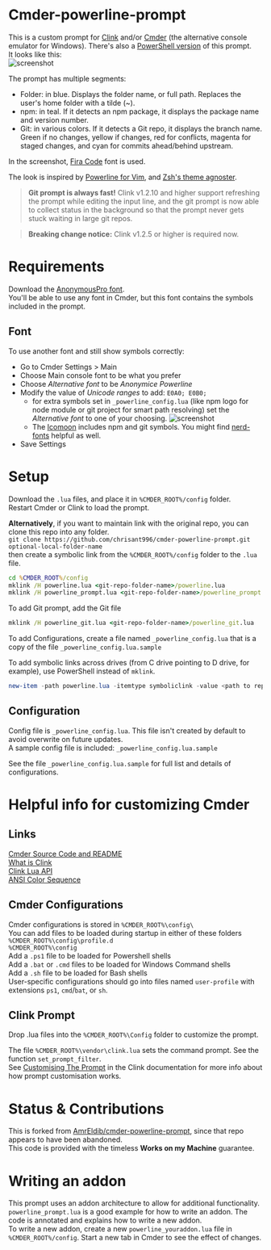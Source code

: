 # Cmder-powerline-prompt

This is a custom prompt for [Clink](https://github.com/chrisant996/clink) and/or [Cmder](http://cmder.net/) (the alternative console emulator for Windows). There's also a [PowerShell version](https://github.com/AmrEldib/cmder-powershell-powerline-prompt) of this prompt.  
It looks like this:  
![screenshot](screenshot.png)

The prompt has multiple segments:  
- Folder: in blue. Displays the folder name, or full path. Replaces the user's home folder with a tilde (~).  
- npm: in teal. If it detects an npm package, it displays the package name and version number.  
- Git: in various colors. If it detects a Git repo, it displays the branch name. Green if no changes, yellow if changes, red for conflicts, magenta for staged changes, and cyan for commits ahead/behind upstream.

In the screenshot, [Fira Code](https://github.com/tonsky/FiraCode) font is used.  

The look is inspired by [Powerline for Vim](https://github.com/powerline/powerline), and [Zsh's theme agnoster](https://github.com/agnoster/agnoster-zsh-theme).

> **Git prompt is always fast!** Clink v1.2.10 and higher support refreshing the prompt while editing the input line, and the git prompt is now able to collect status in the background so that the prompt never gets stuck waiting in large git repos.

> **Breaking change notice:** Clink v1.2.5 or higher is required now.

# Requirements

Download the [AnonymousPro font](https://github.com/powerline/fonts/tree/master/AnonymousPro).  
You'll be able to use any font in Cmder, but this font contains the symbols included in the prompt.

## Font

To use another font and still show symbols correctly:

* Go to Cmder Settings > Main
* Choose Main console font to be what you prefer
* Choose _Alternative font_ to be _Anonymice Powerline_
* Modify the value of _Unicode ranges_ to add: `E0A0; E0B0;`
  * for extra symbols set in `_powerline_config.lua` (like npm logo for node module or git project for smart path resolving) set the _Alternative font_ to one of your choosing.
    ![screenshot](screenshot_fonts.png)
  * The [Icomoon](https://icomoon.io/) includes npm and git symbols. You might find [nerd-fonts](https://github.com/ryanoasis/nerd-fonts) helpful as well.  
* Save Settings

# Setup

Download the `.lua` files, and place it in `%CMDER_ROOT%/config` folder.  
Restart Cmder or Clink to load the prompt.

**Alternatively**, if you want to maintain link with the original repo, you can clone this repo into any folder.  
`git clone https://github.com/chrisant996/cmder-powerline-prompt.git optional-local-folder-name`  
then create a symbolic link from the `%CMDER_ROOT%/config` folder to the `.lua` file.

```bat
cd %CMDER_ROOT%/config  
mklink /H powerline.lua <git-repo-folder-name>/powerline.lua
mklink /H powerline_prompt.lua <git-repo-folder-name>/powerline_prompt.lua
```

To add Git prompt, add the Git file

```bat
mklink /H powerline_git.lua <git-repo-folder-name>/powerline_git.lua
```

To add Configurations, create a file named `_powerline_config.lua` that is a copy of the file `_powerline_config.lua.sample`

To add symbolic links across drives (from C drive pointing to D drive, for example), use PowerShell instead of `mklink`.  
```powershell
new-item -path powerline.lua -itemtype symboliclink -value <path to repo folder>\cmder-powerline-prompt\powerline.lua
```

## Configuration

Config file is `_powerline_config.lua`. This file isn't created by default to avoid overwrite on future updates.  
A sample config file is included: `_powerline_config.lua.sample`

See the file `_powerline_config.lua.sample` for full list and details of configurations.  

# Helpful info for customizing Cmder

## Links

[Cmder Source Code and README](https://github.com/cmderdev/cmder)  
[What is Clink](https://chrisant996.github.io/clink/)  
[Clink Lua API](https://chrisant996.github.io/clink/clink.html#lua-api)  
[ANSI Color Sequence](http://ascii-table.com/ansi-escape-sequences.php)

## Cmder Configurations

Cmder configurations is stored in `%CMDER_ROOT%\config\`  
You can add files to be loaded during startup in either of these folders  
 `%CMDER_ROOT%\config\profile.d`  
 `%CMDER_ROOT%\config`  
Add a `.ps1` file to be loaded for Powershell shells  
Add a `.bat` or `.cmd` files to be loaded for Windows Command shells  
Add a `.sh` file to be loaded for Bash shells  
User-specific configurations should go into files named `user-profile` with extensions `ps1`, `cmd`/`bat`, or `sh`.

## Clink Prompt

Drop .lua files into the `%CMDER_ROOT%\Config` folder to customize the prompt.

The file `%CMDER_ROOT%\vendor\clink.lua` sets the command prompt. See the function `set_prompt_filter`.  
See [Customising The Prompt](https://chrisant996.github.io/clink/clink.html#customisingtheprompt) in the Clink documentation for more info about how prompt customisation works.  

# Status & Contributions

This is forked from [AmrEldib/cmder-powerline-prompt](https://github.com/AmrEldib/cmder-powerline-prompt), since that repo appears to have been abandoned.  
This code is provided with the timeless **Works on my Machine** guarantee.  

# Writing an addon  
This prompt uses an addon architecture to allow for additional functionality.  
`powerline_prompt.lua` is a good example for how to write an addon. The code is annotated and explains how to write a new addon.  
To write a new addon, create a new `powerline_youraddon.lua` file in `%CMDER_ROOT%/config`. Start a new tab in Cmder to see the effect of changes.  
